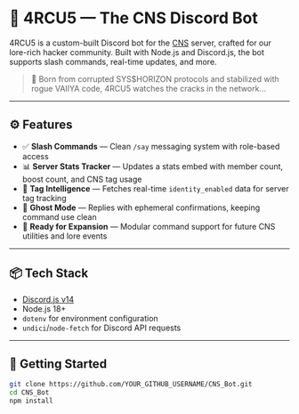 # 🤖 4RCU5 — The CNS Discord Bot

4RCU5 is a custom-built Discord bot for the [CNS](https://discord.gg/2DrhhfT9K5) server, crafted for our lore-rich hacker community. Built with Node.js and Discord.js, the bot supports slash commands, real-time updates, and more.

> 🧠 Born from corrupted SYS$HORIZON protocols and stabilized with rogue VAIIYA code, 4RCU5 watches the cracks in the network...

---

## ⚙️ Features

- ✅ **Slash Commands** — Clean `/say` messaging system with role-based access
- 📊 **Server Stats Tracker** — Updates a stats embed with member count, boost count, and CNS tag usage
- 🧬 **Tag Intelligence** — Fetches real-time `identity_enabled` data for server tag tracking
- 👻 **Ghost Mode** — Replies with ephemeral confirmations, keeping command use clean
- 🧩 **Ready for Expansion** — Modular command support for future CNS utilities and lore events

---

## 📦 Tech Stack

- [Discord.js v14](https://discord.js.org)
- Node.js 18+
- `dotenv` for environment configuration
- `undici`/`node-fetch` for Discord API requests

---

## 🚀 Getting Started

```bash
git clone https://github.com/YOUR_GITHUB_USERNAME/CNS_Bot.git
cd CNS_Bot
npm install
